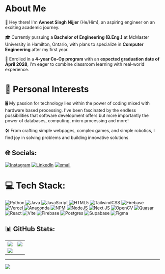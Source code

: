 # About Me

👋 Hey there! I'm **Avneet Singh Nijjer** (He/Him), an aspiring engineer on an exciting academic journey.

🎓 Currently pursuing a **Bachelor of Engineering (B.Eng.)** at McMaster University in Hamilton, Ontario, with plans to specialize in **Computer Engineering** after my first year.

💼 Enrolled in a **4-year Co-Op program** with an **expected graduation date of April 2028**, I'm eager to combine classroom learning with real-world experience.

# 🤔 Personal Interests

🖥️ My passion for technology lies within the power of coding mixed with hardware based processing. I've been fascinated by the endless possibilities that software development offers but more importantly the power of databases, computing, micro processing and more!

🛠️ From crafting simple webpages, complex games, and simple robotics, I find joy in solving problems and building innovative solutions.


## 🌐 Socials:
[![Instagram](https://img.shields.io/badge/Instagram-%23E4405F.svg?logo=Instagram&logoColor=white)](https://instagram.com/avneetnijjer) [![LinkedIn](https://img.shields.io/badge/LinkedIn-%230077B5.svg?logo=linkedin&logoColor=white)](https://linkedin.com/in/avneet-singh-nijjer) [![email](https://img.shields.io/badge/Email-D14836?logo=gmail&logoColor=white)](mailto:nijjea1@mcmaster.ca) 

# 💻 Tech Stack:
![Python](https://img.shields.io/badge/python-3670A0?style=for-the-badge&logo=python&logoColor=ffdd54) ![Java](https://img.shields.io/badge/java-%23ED8B00.svg?style=for-the-badge&logo=openjdk&logoColor=white) ![JavaScript](https://img.shields.io/badge/javascript-%23323330.svg?style=for-the-badge&logo=javascript&logoColor=%23F7DF1E) ![HTML5](https://img.shields.io/badge/html5-%23E34F26.svg?style=for-the-badge&logo=html5&logoColor=white) ![TailwindCSS](https://img.shields.io/badge/tailwindcss-%2338B2AC.svg?style=for-the-badge&logo=tailwind-css&logoColor=white) ![Firebase](https://img.shields.io/badge/firebase-%23039BE5.svg?style=for-the-badge&logo=firebase) ![Vercel](https://img.shields.io/badge/vercel-%23000000.svg?style=for-the-badge&logo=vercel&logoColor=white) ![Anaconda](https://img.shields.io/badge/Anaconda-%2344A833.svg?style=for-the-badge&logo=anaconda&logoColor=white) ![NPM](https://img.shields.io/badge/NPM-%23CB3837.svg?style=for-the-badge&logo=npm&logoColor=white) ![NodeJS](https://img.shields.io/badge/node.js-6DA55F?style=for-the-badge&logo=node.js&logoColor=white) ![Next JS](https://img.shields.io/badge/Next-black?style=for-the-badge&logo=next.js&logoColor=white) ![OpenCV](https://img.shields.io/badge/opencv-%23white.svg?style=for-the-badge&logo=opencv&logoColor=white) ![Quasar](https://img.shields.io/badge/Quasar-16B7FB?style=for-the-badge&logo=quasar&logoColor=black) ![React](https://img.shields.io/badge/react-%2320232a.svg?style=for-the-badge&logo=react&logoColor=%2361DAFB) ![Vite](https://img.shields.io/badge/vite-%23646CFF.svg?style=for-the-badge&logo=vite&logoColor=white) ![Firebase](https://img.shields.io/badge/firebase-a08021?style=for-the-badge&logo=firebase&logoColor=ffcd34) ![Postgres](https://img.shields.io/badge/postgres-%23316192.svg?style=for-the-badge&logo=postgresql&logoColor=white) ![Supabase](https://img.shields.io/badge/Supabase-3ECF8E?style=for-the-badge&logo=supabase&logoColor=white) ![Figma](https://img.shields.io/badge/figma-%23F24E1E.svg?style=for-the-badge&logo=figma&logoColor=white)
## 📊 GitHub Stats:

<table>
  <tr>
    <td>
      <img src="https://github-readme-stats.vercel.app/api?username=AvneetNijjer&theme=dark&hide_border=false&include_all_commits=true&count_private=true" />
    </td>
    <td>
      <img src="https://nirzak-streak-stats.vercel.app/?user=AvneetNijjer&theme=dark&hide_border=false" />
    </td>
  </tr>
  <tr>
    <td colspan="2">
      <img src="https://github-readme-stats.vercel.app/api/top-langs/?username=AvneetNijjer&theme=dark&hide_border=false&include_all_commits=true&count_private=true&layout=compact" />
    </td>
  </tr>
</table>

---
[![](https://visitcount.itsvg.in/api?id=AvneetNijjer&icon=0&color=0)](https://visitcount.itsvg.in)

